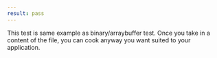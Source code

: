 ```yaml
---
result: pass
---
```


This test is same example as binary/arraybuffer test.
Once you take in a content of the file, you can cook anyway you want suited to your application.
